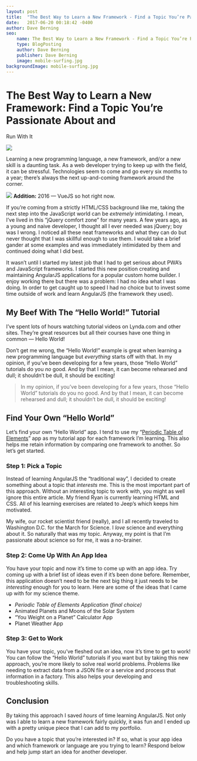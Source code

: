 ```yaml
---
layout: post
title:  "The Best Way to Learn a New Framework - Find a Topic You’re Passionate About and Run With It"
date:   2017-06-20 00:18:42 -0400
author: Dave Berning
seo:
    name: The Best Way to Learn a New Framework - Find a Topic You’re Passionate About and Run With It
    type: BlogPosting
    author: Dave Berning
    publisher: Dave Berning
    image: mobile-surfing.jpg
backgroundImage: mobile-surfing.jpg
---
```

# The Best Way to Learn a New Framework: Find a Topic You’re Passionate About and
Run With It

![](https://cdn-images-1.medium.com/max/1600/1*7GJlC3q3iyFXTLriuksrow.jpeg)

Learning a new programming language, a new framework, and/or a new skill is a
daunting task. As a web developer trying to keep up with the field, it can be
stressful. Technologies seem to come and go every six months to a year; there’s
always the next up-and-coming framework around the corner.

![](https://cdn-images-1.medium.com/max/1600/1*kqiqhJnR4k-oPMSLEVWmdA.jpeg)
<span class="figcaption_hack">**Addition:** 2016 — VueJS so hot right now.</span>

If you’re coming from a strictly HTML/CSS background like me, taking the next
step into the JavaScript world can be *extremely* intimidating. I mean, I’ve
lived in this “jQuery comfort zone” for many years. A few years ago, as a young
and naive developer, I thought all I ever needed was jQuery; boy was I wrong. I
noticed all these neat frameworks and what they can do but never thought that I
was skillful enough to use them. I would take a brief gander at some examples
and was immediately intimidated by them and continued doing what I did best.

It wasn’t until I started my latest job that I had to get serious about PWA’s
and JavaScript frameworks. I started this new position creating and maintaining
AngularJS applications for a popular custom home builder. I enjoy working there
but there was a problem: I had no idea what I was doing. In order to get caught
up to speed I had no choice but to invest some time outside of work and learn
AngularJS (the framework they used).

## My Beef With The “Hello World!” Tutorial

I’ve spent lots of hours watching tutorial videos on Lynda.com and other sites.
They’re great resources but all their courses have one thing in common — Hello
World!

Don’t get me wrong, the “Hello World!” example is great when learning a new
programming language but *everything* starts off with that. In my opinion, if
you’ve been developing for a few years, those “Hello World” tutorials do you
*no* good. And by that I mean, it can become rehearsed and dull; it shouldn’t be
dull, it should be exciting!

> In my opinion, if you’ve been developing for a few years, those “Hello World”
> tutorials do you no good. And by that I mean, it can become rehearsed and dull;
it shouldn’t be dull, it should be exciting!

## Find Your Own “Hello World”

Let’s find your own “Hello World” app. I tend to use my “[Periodic Table of
Elements](https://medium.com/@daveberning/starting-a-new-project-the-periodic-table-of-elements-1ddf8bd49753)”
app as my tutorial app for each framework I’m learning. This also helps me
retain information by comparing one framework to another. So let’s get started.

### Step 1: Pick a Topic

Instead of learning AngularJS the “traditional way”, I decided to create
something about a topic that *interests* me. This is the most important part of
this approach. Without an interesting topic to work with, you might as well
ignore this entire article. My friend Ryan is currently learning HTML and CSS.
All of his learning exercises are related to Jeep’s which keeps him motivated.

My wife, our rocket scientist friend (really), and I all recently traveled to
Washington D.C. for the March for Science. I *love* science and everything about
it. So naturally that was my topic. Anyway, my point is that I’m passionate
about science so for me, it was a no-brainer.

### Step 2: Come Up With An App Idea

You have your topic and now it’s time to come up with an app idea. Try coming up
with a brief list of ideas even if it’s been done before. Remember, this
application doesn’t need to be the next big thing it just needs to be
*interesting* enough for you to learn. Here are some of the ideas that I came up
with for my science theme.

* *Periodic Table of Elements Application (final choice)*
* Animated Planets and Moons of the Solar System
* “You Weight on a Planet” Calculator App
* Planet Weather App

### Step 3: Get to Work

You have your topic, you’ve fleshed out an idea, now it’s time to get to work!
You can follow the “Hello World” tutorials if you want but by taking this new
approach, you’re more likely to solve real world problems. Problems like needing
to extract data from a JSON file or a service and process that information in a
factory. This also helps your developing and troubleshooting skills.

## Conclusion

By taking this approach I saved *hours* of time learning AngularJS. Not only was
I able to learn a new framework fairly quickly, it was fun and I ended up with a
pretty unique piece that I can add to my portfolio.

Do you have a topic that you’re interested in? If so, what is your app idea and
which framework or language are you trying to learn? Respond below and help jump
start an idea for another developer.
